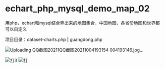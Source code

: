 # echart_php_mysql_demo_map_02
用php，echart和mysql结合弄出来的地图集合，中国地图，各省份地图和世界都可以自定义

项目目录：dataset-charts.php | guangdong.php


![Uploading QQ截图20211![QQ截图20211004193154](https://user-images.githubusercontent.com/59329360/135844393-d62c262d-140f-44e0-822e-cb5f52af73de.jpg)
004193146.jpg…]()


![打3](https://user-images.githubusercontent.com/59329360/135842716-e54c4251-47d5-4364-a6fe-3da35a63f216.jpg)
![打](https://user-images.githubusercontent.com/59329360/135842741-022df4f2-c5f1-4c55-8fef-578dd9de28d7.jpg)
